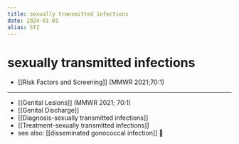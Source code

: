 ```yaml
---
title: sexually transmitted infections
date: 2024-01-01
alias: STI
---
```


# sexually transmitted infections

- [[Risk Factors and Screening]] (MMWR 2021;70:1)

---

- [[Genital Lesions]] (MMWR 2021; 70:1)
- [[Genital Discharge]]
- [[Diagnosis-sexually transmitted infections]]
- [[Treatment-sexually transmitted infections]]
- see also: [[disseminated gonococcal infection]] 󰒖
